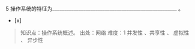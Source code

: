 5
操作系统的特征为____________________________________________________ 。
- [x]  

> 知识点：操作系统概述。
> 出处：网络
> 难度：1
> 并发性 、共享性 、 虚拟性 、 异步性
